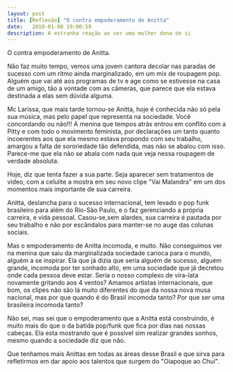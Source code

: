 ```yaml
---
layout: post
title: [Reflexão] "O contra empoderamento de Anitta"
date:   2018-01-08 19:00:59
description: A estranha reação ao ver uma mulher dona de si
---
```


O contra empoderamento de Anitta.

Não faz muito tempo, vemos uma jovem cantora decolar nas paradas de sucesso com um ritmo ainda marginalizado, em um mix de roupagem pop.
Alguém que vai até aos programas de tv e age como se estivesse na casa de um amigo, tão a vontade com as câmeras, que parece que ela estava destinada a elas sem dúvida alguma.

Mc Larissa, que mais tarde tornou-se Anitta, hoje é conhecida não só pela sua música, mas pelo papel que representa na sociedade. Você concordando ou não!!! A menina que tempos atrás entrou em conflito com a Pitty e com todo o movimento feminista, por declarações um tanto quanto incoerentes aos que ela mesmo estava propondo com seu trabalho, amargou a falta de sororiedade tão defendida, mas não se abalou com isso. Parece-me que ela não se abala com nada que veja nessa roupagem de verdade absoluta.

Hoje, diz que tenta fazer a sua parte. Seja aparecer sem tratamentos de vídeo, com a celulite a mostra em seu novo clipe "Vai Malandra" em um dos momentos mais importante de sua carreira.

Anitta, deslancha para o sucesso internacional, tem levado o pop funk brasileiro para além do Rio-São Paulo, e o faz gerenciando a própria carreira, e vida pessoal. Casou-se,sem alardes, sua carreira é pautada por seu trabalho e não por escândalos para manter-se no auge das colunas sociais.

Mas o empoderamento de Anitta incomoda, e muito. Não conseguimos ver na menina que saiu da marginalizada sociedade carioca para o mundo, alguém a se inspirar. Ela que já dizia que seria alguém de sucesso, alguém grande, incomoda por ter sonhado alto, em uma sociedade que já decretou onde cada pessoa deve estar. Seria o nosso complexo de vira-lata novamente gritando aos 4 ventos? Amamos artistas internacionais, que bom, os clipes não são lá muito diferentes do que da nossa nova musa nacional, mas por que quando é do Brasil incomoda tanto? Por que ser uma brasileira incomoda tanto?

Não sei, mas sei que o empoderamento que a Anitta está construindo, é muito mais do que o da batida pop/funk que fica por dias nas nossas cabeças. Ela esta mostrando que é possível sim realizar grandes sonhos, mesmo quando a sociedade diz que não.

Que tenhamos mais Anittas em todas as áreas desse Brasil e que sirva para refletirmos em dar apoio aos talentos que surgem do "Oiapoque ao Chuí".
